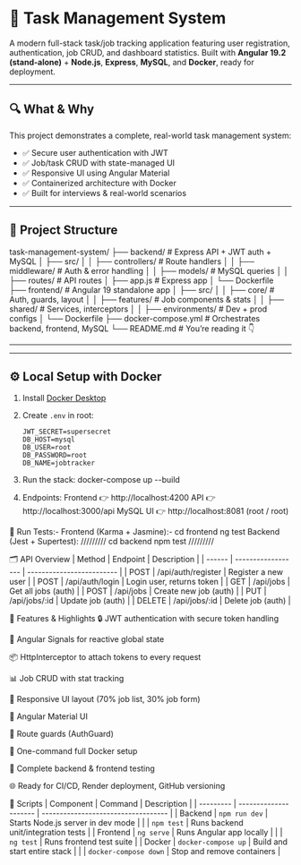 # 🚀 Task Management System

A modern full-stack task/job tracking application featuring user registration, authentication, job CRUD, and dashboard statistics. Built with **Angular 19.2 (stand-alone)** + **Node.js**, **Express**, **MySQL**, and **Docker**, ready for deployment.

---

## 🔍 What & Why

This project demonstrates a complete, real-world task management system:

- ✅ Secure user authentication with JWT
- ✅ Job/task CRUD with state-managed UI
- ✅ Responsive UI using Angular Material
- ✅ Containerized architecture with Docker
- ✅ Built for interviews & real-world scenarios

---

## 📁 Project Structure


task-management-system/
├── backend/ # Express API + JWT auth + MySQL
│ ├── src/
│ │ ├── controllers/ # Route handlers
│ │ ├── middleware/ # Auth & error handling
│ │ ├── models/ # MySQL queries
│ │ ├── routes/ # API routes
│ ├── app.js # Express app
│ └── Dockerfile
├── frontend/ # Angular 19 standalone app
│ ├── src/
│ │ ├── core/ # Auth, guards, layout
│ │ ├── features/ # Job components & stats
│ │ ├── shared/ # Services, interceptors
│ │ ├── environments/ # Dev + prod configs
│ └── Dockerfile
├── docker-compose.yml # Orchestrates backend, frontend, MySQL
└── README.md # You’re reading it 👇


---

---

## ⚙️ Local Setup with Docker

1. Install [Docker Desktop](https://www.docker.com/products/docker-desktop)
2. Create `.env` in root:
   ```env
   JWT_SECRET=supersecret
   DB_HOST=mysql
   DB_USER=root
   DB_PASSWORD=root
   DB_NAME=jobtracker

3. Run the stack:
   docker-compose up --build

4. Endpoints:
   Frontend 👉 http://localhost:4200
   API 👉 http://localhost:3000/api
   MySQL UI 👉 http://localhost:8081 (root / root)

🧪 Run Tests:-
  Frontend (Karma + Jasmine):-
  cd frontend
  ng test
   Backend (Jest + Supertest):
  /////////
   cd backend
   npm test
  /////////


🗂 API Overview
| Method | Endpoint           | Description               |
| ------ | ------------------ | ------------------------- |
| POST   | /api/auth/register | Register a new user       |
| POST   | /api/auth/login    | Login user, returns token |
| GET    | /api/jobs          | Get all jobs (auth)       |
| POST   | /api/jobs          | Create new job (auth)     |
| PUT    | /api/jobs/\:id     | Update job (auth)         |
| DELETE | /api/jobs/\:id     | Delete job (auth)         |



🎨 Features & Highlights
   🔒 JWT authentication with secure token handling

🧩 Angular Signals for reactive global state

   📦 HttpInterceptor to attach tokens to every request

   📊 Job CRUD with stat tracking

   📱 Responsive UI layout (70% job list, 30% job form)

   🚀 Angular Material UI

   🔐 Route guards (AuthGuard)

   🐳 One-command full Docker setup

   🧪 Complete backend & frontend testing

   🌐 Ready for CI/CD, Render deployment, GitHub versioning


📝 Scripts
| Component | Command               | Description                         |
| --------- | --------------------- | ----------------------------------- |
| Backend   | `npm run dev`         | Starts Node.js server in dev mode   |
|           | `npm test`            | Runs backend unit/integration tests |
| Frontend  | `ng serve`            | Runs Angular app locally            |
|           | `ng test`             | Runs frontend test suite            |
| Docker    | `docker-compose up`   | Build and start entire stack        |
|           | `docker-compose down` | Stop and remove containers          |
